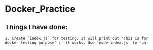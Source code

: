 # Docker_Practice  

## Things I have done:  
    1. Create `index.js` for testing, it will print out "This is for docker testing purpose" if it works. Use `node index.js` to run.  
